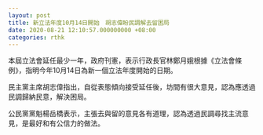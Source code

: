 ```yaml
---
layout: post
title: 新立法年度10月14日開始　胡志偉盼民調解去留困局
date: 2020-08-21 12:10:57.000000000 +08:00
categories: rthk
---
```


本屆立法會延任最少一年，政府刊憲，表示行政長官林鄭月娥根據《立法會條例》，指明今年10月14日為新一個立法年度開始的日期。

民主黨主席胡志偉指出，自從表態傾向接受延任後，坊間有很大意見，認為應透過民調歸納民意，解決困局。

公民黨黨魁楊岳橋表示，主張去與留的意見各有道理，認為透過民調尋找主流意見，是最好和有公信力的做法。
